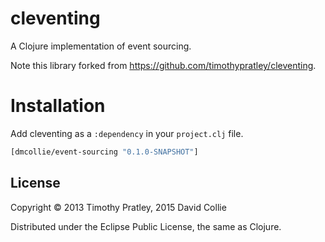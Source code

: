 # cleventing

A Clojure implementation of event sourcing.

Note this library forked from https://github.com/timothypratley/cleventing.

# Installation

Add cleventing as a `:dependency` in your `project.clj` file.

```clojure
[dmcollie/event-sourcing "0.1.0-SNAPSHOT"]
```

## License

Copyright © 2013 Timothy Pratley, 2015 David Collie

Distributed under the Eclipse Public License, the same as Clojure.
